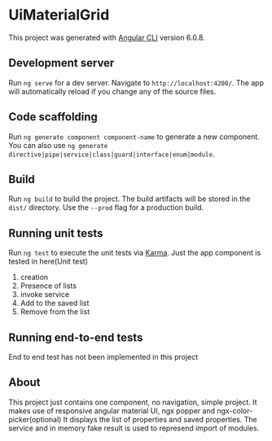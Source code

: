 # UiMaterialGrid

This project was generated with [Angular CLI](https://github.com/angular/angular-cli) version 6.0.8.

## Development server

Run `ng serve` for a dev server. Navigate to `http://localhost:4200/`. The app will automatically reload if you change any of the source files.

## Code scaffolding

Run `ng generate component component-name` to generate a new component. You can also use `ng generate directive|pipe|service|class|guard|interface|enum|module`.

## Build

Run `ng build` to build the project. The build artifacts will be stored in the `dist/` directory. Use the `--prod` flag for a production build.

## Running unit tests

Run `ng test` to execute the unit tests via [Karma](https://karma-runner.github.io).
Just the app component is tested in here(Unit test)
1. creation
2. Presence of lists
3. invoke service
4. Add to the saved list
5. Remove from the list

## Running end-to-end tests

End to end test has not been implemented in this project

## About

This project just contains one component, no navigation, simple project.
It makes use of responsive angular material UI, ngx popper and ngx-color-picker(optional)
It displays the list of properties and saved properties.
The service and in memory fake result is used to represend import of modules.

